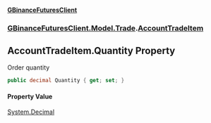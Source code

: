 #### [GBinanceFuturesClient](./index.md 'index')
### [GBinanceFuturesClient.Model.Trade](./GBinanceFuturesClient-Model-Trade.md 'GBinanceFuturesClient.Model.Trade').[AccountTradeItem](./GBinanceFuturesClient-Model-Trade-AccountTradeItem.md 'GBinanceFuturesClient.Model.Trade.AccountTradeItem')
## AccountTradeItem.Quantity Property
Order quantity  
```csharp
public decimal Quantity { get; set; }
```
#### Property Value
[System.Decimal](https://docs.microsoft.com/en-us/dotnet/api/System.Decimal 'System.Decimal')  
